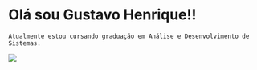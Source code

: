 # Olá sou Gustavo Henrique!!
    Atualmente estou cursando graduação em Análise e Desenvolvimento de Sistemas.


<picture>
    <source
      srcset="https://github-readme-stats.vercel.app/api?username=gustavosantt&show_icons=true&theme=dark"
      media="(prefers-color-scheme: dark)"
    />
    <source
      srcset="https://github-readme-stats.vercel.app/api?username=gustavosantt&show_icons=true"
      media="(prefers-color-scheme: light), (prefers-color-scheme: no-preference)"
    />
    <img src="https://github-readme-stats.vercel.app/api?username=gustavosantt&show_icons=true" />
  </picture>
